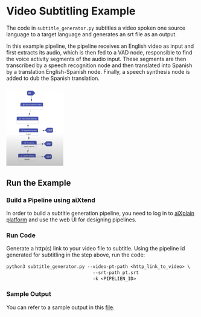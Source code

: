 # Video Subtitling Example

The code in `subtitle_generator.py` subtitles a video spoken one source language to a target language and generates an srt file as an output.

In this example pipeline, the pipeline receives an English video as input and first extracts its audio, which is then fed to a VAD node, responsible to find the voice activity segments of the audio input. These segments are then transcribed by a speech recognition node and then translated into Spanish by a translation English-Spanish node. Finally, a speech synthesis node is added to dub the Spanish translation.

<img src="../../assets/designer-subtitling-sample.png" width=30% height=30%>

## Run the Example

### Build a Pipeline using aiXtend

In order to build a subtitle generation pipeline, you need to log in to [aiXplain platform](https://platform.aixplain.com/) and use the web UI for designing pipelines.

### Run Code

Generate a http(s) link to your video file to subtitle.
Using the pipeline id generated for subtitling in the step above, run the code:

```
python3 subtitle_generator.py --video-pt-path <http_link_to_video> \
                                --srt-path pt.srt
                                -k <PIPELIEN_ID>
```

### Sample Output

You can refer to a sample output in this [file](../../assets/subtitle-generator-output.json).
